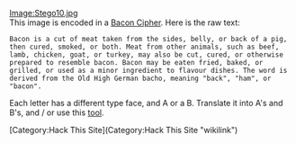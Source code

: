 <Image:Stego10.jpg>\
This image is encoded in a [Bacon
Cipher](http://en.wikipedia.org/wiki/Bacon%27s_cipher). Here is the raw
text:

    Bacon is a cut of meat taken from the sides, belly, or back of a pig, then cured, smoked, or both. Meat from other animals, such as beef, lamb, chicken, goat, or turkey, may also be cut, cured, or otherwise prepared to resemble bacon. Bacon may be eaten fried, baked, or grilled, or used as a minor ingredient to flavour dishes. The word is derived from the Old High German bacho, meaning "back", "ham", or "bacon".

Each letter has a different type face, and A or a B. Translate it into
A's and B's, and / or use this
[tool](http://www.purplehell.com/riddletools/bacon.htm).

[Category:Hack This Site](Category:Hack This Site "wikilink")
